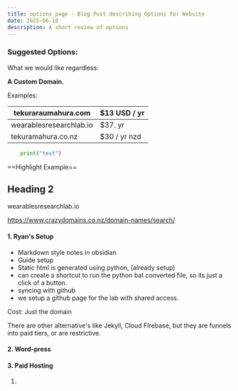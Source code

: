```yaml
---
title: options_page - Blog Post describing Options for Website
date: 2025-06-10
description: A short review of options
---
```


### Suggested Options:

What we would like regardless:

**A Custom Domain.**

Examples:

| tekuraraumahura.com     | $13 USD / yr      |
| ----------------------- | ----------------- |
| wearablesresearchlab.io | $37. yr           |
| tekuramahura.co.nz      |  $30 / yr nzd<br> |



```python
    print("test")
```

==Highlight Example==
## Heading 2




wearablesresearchlab.io

https://www.crazydomains.co.nz/domain-names/search/


#### 1. Ryan's Setup

- Markdown style notes in obsidian
- Guide setup
- Static html is generated using python,  (already setup)
- can create a shortcut to run the python bat converted file, so its just a click of a button.
- syncing with github
- we setup a github page for the lab with shared access.

Cost: Just the domain


There are other alternative's like Jekyll, Cloud FIrebase, but they are funnels into paid tiers, or are restrictive.

#### 2. Word-press



#### 3. Paid Hosting
1.